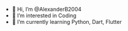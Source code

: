- 👋 Hi, I’m @AlexanderB2004
- 👀 I’m interested in Coding 
- 🌱 I’m currently learning Python, Dart, Flutter 
